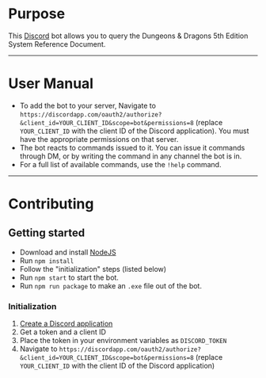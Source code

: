 # Purpose

This [Discord](https://discordapp.com/) bot allows you to query the Dungeons & Dragons 5th Edition System Reference Document.

---

# User Manual

* To add the bot to your server, Navigate to `https://discordapp.com/oauth2/authorize?&client_id=YOUR_CLIENT_ID&scope=bot&permissions=8` (replace `YOUR_CLIENT_ID` with the client ID of the Discord application). You must have the appropriate permissions on that server.
* The bot reacts to commands issued to it. You can issue it commands through DM, or by writing the command in any channel the bot is in.
* For a full list of available commands, use the `!help` command.

---

# Contributing

## Getting started

* Download and install [NodeJS](https://nodejs.org/en/download/)
* Run `npm install`
* Follow the "initialization" steps (listed below)
* Run `npm start` to start the bot.
* Run `npm run package` to make an `.exe` file out of the bot.

### Initialization
1. [Create a Discord application](https://discordapp.com/developers/applications/)
2. Get a token and a client ID
3. Place the token in your environment variables as `DISCORD_TOKEN`
4. Navigate to `https://discordapp.com/oauth2/authorize?&client_id=YOUR_CLIENT_ID&scope=bot&permissions=8` (replace `YOUR_CLIENT_ID` with the client ID of the Discord application)
